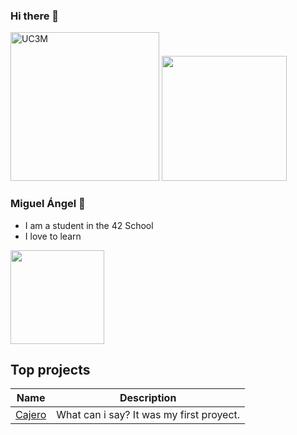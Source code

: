 ### Hi there 👋

<div class="header">
    <a href="https://github.com/chriss1245/uc3m"><img width="238" alt="UC3M" src="https://user-images.githubusercontent.com/58918297/143498752-5a0bc15b-b261-45a8-9af5-60087ba0db45.png"></a>
    <a href="https://github.com/chriss1245/42madrid"><img width="200" src="https://user-images.githubusercontent.com/58918297/143498748-90b4b6d4-a34d-46fa-95a0-d52f064e16ff.jpg"></a>
</div class="header">

### Miguel Ángel 👋

- I am a student in the 42 School
- I love to learn

<!--[![Top Langs](https://github-readme-stats.vercel.app/api/top-langs/?username=Zitro646&theme=dark)](https://github.com/Zitro646)-->

<img height="150px" src="https://github-readme-stats.vercel.app/api?username=Zitro646&count_private=true&show_icons=true&theme=dark">

## Top projects
| **Name** | **Description**|
|----------|----------------|
|[Cajero](https://github.com/Zitro646/Cajero)| What can i say? It was my first proyect.|

<!--

**Zitro646/Zitro646** is a ✨ _special_ ✨ repository because its `README.md` (this file) appears on your GitHub profile.

Here are some ideas to get you started:

- 🔭 I’m currently working on ...
- 🌱 I’m currently learning ...
- 👯 I’m looking to collaborate on ...
- 🤔 I’m looking for help with ...
- 💬 Ask me about ...
- 📫 How to reach me: ...
- 😄 Pronouns: ...
- ⚡ Fun fact: ...
-->

